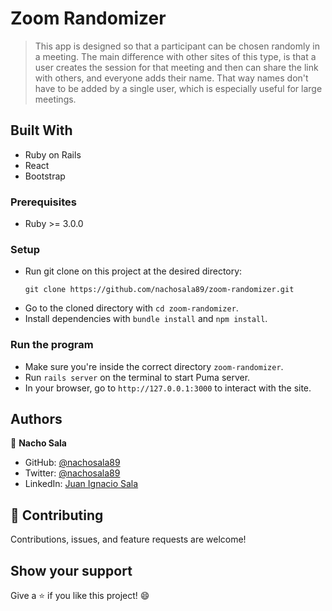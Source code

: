 # Zoom Randomizer

> This app is designed so that a participant can be chosen randomly in a meeting. The main difference with other sites of this type, is that a user creates the session for that meeting and then can share the link with others, and everyone adds their name. That way names don't have to be added by a single user, which is especially useful for large meetings. 

## Built With

- Ruby on Rails
- React
- Bootstrap

### Prerequisites

- Ruby >= 3.0.0

### Setup

- Run git clone on this project at the desired directory:
   ```
   git clone https://github.com/nachosala89/zoom-randomizer.git
   ```
- Go to the cloned directory with `cd zoom-randomizer`.
- Install dependencies with `bundle install` and `npm install`.

### Run the program
- Make sure you're inside the correct directory `zoom-randomizer`.
- Run `rails server` on the terminal to start Puma server.
- In your browser, go to `http://127.0.0.1:3000` to interact with the site.

## Authors

👤 **Nacho Sala**

- GitHub: [@nachosala89](https://github.com/nachosala89)
- Twitter: [@nachosala89](https://twitter.com/nachosala89)
- LinkedIn: [Juan Ignacio Sala](https://www.linkedin.com/in/nacho-sala)

## 🤝 Contributing

Contributions, issues, and feature requests are welcome!

## Show your support

Give a ⭐️ if you like this project! 😄
